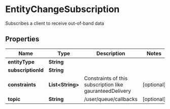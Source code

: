 

# EntityChangeSubscription

Subscribes a client to receive out-of-band data

## Properties

Name | Type | Description | Notes
------------ | ------------- | ------------- | -------------
**entityType** | **String** |  | 
**subscriptionId** | **String** |  | 
**constraints** | **List&lt;String&gt;** | Constraints of this subscription like gauranteedDelivery |  [optional]
**topic** | **String** | /user/queue/callbacks |  [optional]



